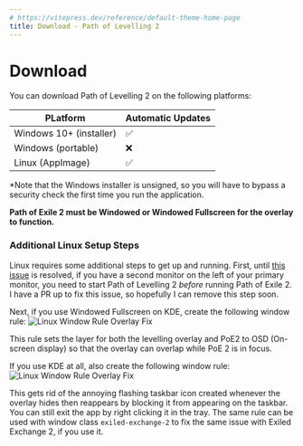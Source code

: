 ```yaml
---
# https://vitepress.dev/reference/default-theme-home-page
title: Download - Path of Levelling 2
---
```


<script setup>
import { data } from '/reference.data.js'
</script>

# Download
You can download Path of Levelling 2 on the following platforms:

| PLatform             | Automatic Updates |
| -------------------- | ----------------- |
| <a :href="`${data.github.releasesUrl}/download/v${data.appVersion}/Path-of-Levelling-2-Setup-${data.appVersion}.exe`">Windows 10+ (installer)</a>   | ✅                |
| Windows (portable)   | ❌                |
| Linux (AppImage)     | ✅                |

*Note that the Windows installer is unsigned, so you will have to bypass a security check the first time you run the application.

**Path of Exile 2 must be Windowed or Windowed Fullscreen for the overlay to function.**

### Additional Linux Setup Steps
Linux requires some additional steps to get up and running. First, until [this issue](https://github.com/SnosMe/electron-overlay-window/issues/44) is resolved, if you have a second monitor on the left of your primary monitor, you need to start Path of Levelling 2 *before* running Path of Exile 2. I have a PR up to fix this issue, so hopefully I can remove this step soon. 

Next, if you use Windowed Fullscreen on KDE, create the following window rule:
![Linux Window Rule Overlay Fix](/images/linux-window-rule-overlay-fix.png)

This rule sets the layer for both the levelling overlay and PoE2 to OSD (On-screen display) so that the overlay can overlap while PoE 2 is in focus.

If you use KDE at all, also create the following window rule:
![Linux Window Rule Overlay Fix](/images/linux-window-rule-taskbar-fix.png)

This gets rid of the annoying flashing taskbar icon created whenever the overlay hides then reappears by blocking it from appearing on the taskbar. You can still exit the app by right clicking it in the tray. The same rule can be used with window class `exiled-exchange-2` to fix the same issue with Exiled Exchange 2, if you use it.
